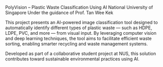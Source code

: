 PolyVision – Plastic Waste Classification Using AI
National University of Singapore
Under the guidance of Prof. Tan Wee Kek

This project presents an AI-powered image classification tool designed to automatically identify different types of plastic waste — such as HDPE, LDPE, PVC, and more — from visual input. By leveraging computer vision and deep learning techniques, the tool aims to facilitate efficient waste sorting, enabling smarter recycling and waste management systems.

Developed as part of a collaborative student project at NUS, this solution contributes toward sustainable environmental practices using AI.
